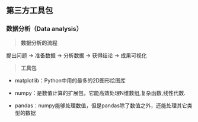 ## 第三方工具包


### 数据分析（Data analysis）

> **数据分析的流程**

提出问题 -> 准备数据 -> 分析数据 -> 获得结论 -> 成果可视化

> **工具包**

- matplotlib：Python中用的最多的2D图形绘图库

- numpy：是数值计算的扩展包，它能高效处理N维数组,复杂函数,线性代数.

- pandas：numpy能够处理数值，但是pandas除了数值之外，还能处理其它类型的数据

